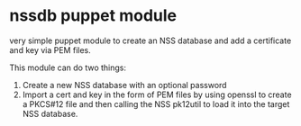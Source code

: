 # nssdb puppet module

very simple puppet module to create an NSS database and add a certificate
and key via PEM files.

This module can do two things:

1. Create a new NSS database with an optional password
2. Import a cert and key in the form of PEM files by using openssl
   to create a PKCS#12 file and then calling the NSS pk12util to load
   it into the target NSS database.
